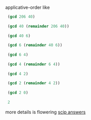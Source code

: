 applicative-order like 

```scheme
 (gcd 206 40) 
  
 (gcd 40 (remainder 206 40)) 
  
 (gcd 40 6) 
  
 (gcd 6 (remainder 40 6)) 
  
 (gcd 6 4) 
  
 (gcd 4 (remainder 6 4)) 
  
 (gcd 4 2) 
  
 (gcd 2 (remainder 4 2)) 
  
 (gcd 2 0) 
  
 2 
  ```
more details is flowering [scip answers](http://community.schemewiki.org/?sicp-ex-1.20)


